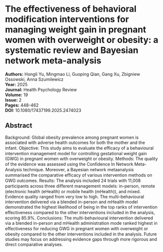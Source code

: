 # The effectiveness of behavioral modification interventions for managing weight gain in pregnant women with overweight or obesity: a systematic review and Bayesian network meta-analysis

**Authors:** Hongli Yu, Mingmao Li, Guoping Qian, Gang Xu, Zbigniew Ossowski, Anna Szumilewicz  
**Year:** 2025  
**Journal:** Health Psychology Review  
**Volume:** 19  
**Issue:** 2  
**Pages:** 448-462  
**DOI:** 10.1080/17437199.2025.2474023  

## Abstract
Background: Global obesity prevalence among pregnant women is associated with adverse health outcomes for both the mother and the infant.
Objective: This study aims to evaluate the eﬃcacy of a behavioural intervention management model for controlling gestational weight gain (GWG) in pregnant women with overweight or obesity.
Methods: The quality of the evidence was assessed using the Conﬁdence In Network Meta-Analysis technique. Moreover, a Bayesian network metaanalysis summarised the comparative eﬃcacy of various intervention methods on GWG outcomes.
Results: The analysis included 24 trials with 11,008 participants across three diﬀerent management models: in-person, remote (electronic health (eHealth) or mobile health (mHealth)), and mixed. Evidence quality ranged from very low to high. The multi-behavioural intervention delivered via a blended in-person and mHealth model demonstrated the highest likelihood of being in the top ranks of intervention eﬀectiveness compared to the other interventions included in the analysis, scoring 85.9%.
Conclusions: The multi-behavioural intervention delivered via a blended in-person and mHealth administration mode ranked highest in eﬀectiveness for reducing GWG in pregnant women with overweight or obesity compared to the other interventions included in the analysis. Future studies may focus on addressing evidence gaps through more rigorous and direct comparative analyses.

